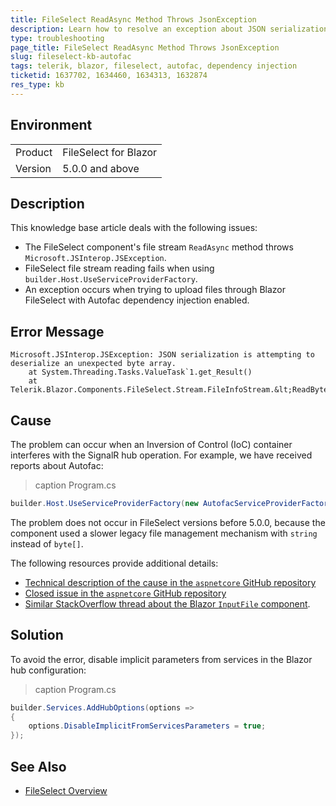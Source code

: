 ```yaml
---
title: FileSelect ReadAsync Method Throws JsonException
description: Learn how to resolve an exception about JSON serialization attempting to deserialize an unexpected byte array when using the Telerik Blazor FileSelect.
type: troubleshooting
page_title: FileSelect ReadAsync Method Throws JsonException
slug: fileselect-kb-autofac
tags: telerik, blazor, fileselect, autofac, dependency injection
ticketid: 1637702, 1634460, 1634313, 1632874
res_type: kb
---
```


## Environment

<table>
    <tbody>
        <tr>
            <td>Product</td>
            <td>FileSelect for Blazor</td>
        </tr>
        <tr>
            <td>Version</td>
            <td>5.0.0 and above</td>
        </tr>
    </tbody>
</table>


## Description

This knowledge base article deals with the following issues:

* The FileSelect component's file stream `ReadAsync` method throws `Microsoft.JSInterop.JSException`.
* FileSelect file stream reading fails when using `builder.Host.UseServiceProviderFactory`.
* An exception occurs when trying to upload files through Blazor FileSelect with Autofac dependency injection enabled.


## Error Message

````C#.skip-repl
Microsoft.JSInterop.JSException: JSON serialization is attempting to deserialize an unexpected byte array.
    at System.Threading.Tasks.ValueTask`1.get_Result()
    at Telerik.Blazor.Components.FileSelect.Stream.FileInfoStream.&lt;ReadBytesAsync&gt;d__24.MoveNext()
````


## Cause

The problem can occur when an Inversion of Control (IoC) container interferes with the SignalR hub operation. For example, we have received reports about Autofac:

>caption Program.cs

<div class="skip-repl"></div>

````C#
builder.Host.UseServiceProviderFactory(new AutofacServiceProviderFactory());
````

The problem does not occur in FileSelect versions before 5.0.0, because the component used a slower legacy file management mechanism with `string` instead of `byte[]`.

The following resources provide additional details:

* [Technical description of the cause in the `aspnetcore` GitHub repository](https://github.com/dotnet/aspnetcore/issues/38842#issuecomment-1342540950)
* [Closed issue in the `aspnetcore` GitHub repository](https://github.com/dotnet/aspnetcore/issues/47875)
* [Similar StackOverflow thread about the Blazor `InputFile` component](https://stackoverflow.com/questions/76098236/blazor-inputfile-component-does-not-work-when-registering-autofacserviceprovider).


## Solution

To avoid the error, disable implicit parameters from services in the Blazor hub configuration:

>caption Program.cs

<div class="skip-repl"></div>

````C#
builder.Services.AddHubOptions(options =>
{
    options.DisableImplicitFromServicesParameters = true;
});
````

## See Also

* [FileSelect Overview](slug://fileselect-overview)
